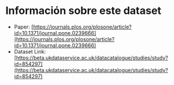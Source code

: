 # Información sobre este dataset 

- Paper: [https://journals.plos.org/plosone/article?id=10.1371/journal.pone.0239666](https://journals.plos.org/plosone/article?id=10.1371/journal.pone.0239666)
- Dataset Link: [https://beta.ukdataservice.ac.uk/datacatalogue/studies/study?id=854297](https://beta.ukdataservice.ac.uk/datacatalogue/studies/study?id=854297)
